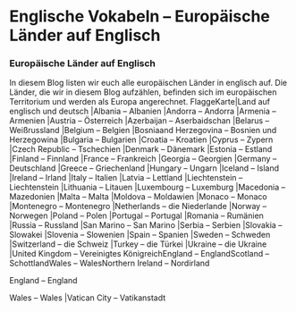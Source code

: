 # Englische Vokabeln – Europäische Länder auf Englisch

[](http://www.jabbalab.com/blog/wp-content/uploads/2010/08/europe.jpg)

### Europäische Länder auf Englisch

In diesem Blog listen wir euch alle europäischen Länder in englisch auf. Die Länder, die wir in diesem Blog aufzählen, befinden sich im europäischen Territorium und werden als Europa angerechnet. 
FlaggeKarte|Land auf englisch und deutsch
|Albania – Albanien
|Andorra – Andorra
|Armenia – Armenien
|Austria – Österreich
|Azerbaijan – Aserbaidschan
|Belarus – Weißrussland
|Belgium – Belgien
|Bosniaand Herzegovina – Bosnien und Herzegowina
|Bulgaria – Bulgarien
|Croatia – Kroatien
|Cyprus – Zypern
|Czech Republic – Tschechien
|Denmark – Dänemark
|Estonia – Estland
|Finland – Finnland
|France – Frankreich
|Georgia – Georgien
|Germany – Deutschland
|Greece – Griechenland
|Hungary – Ungarn
|Iceland – Island
|Ireland – Irland
|Italy – Italien
|Latvia – Lettland
|Liechtenstein – Liechtenstein
|Lithuania – Litauen
|Luxembourg – Luxemburg
|Macedonia – Mazedonien
|Malta – Malta
|Moldova – Moldawien
|Monaco – Monaco
|Montenegro – Montenegro
|Netherlands – die Niederlande
|Norway – Norwegen
|Poland – Polen
|Portugal – Portugal
|Romania – Rumänien
|Russia – Russland
|San Marino – San Marino
|Serbia – Serbien
|Slovakia – Slowakei
|Slovenia – Slowenien
|Spain – Spanien
|Sweden – Schweden
|Switzerland – die Schweiz
|Turkey – die Türkei
|Ukraine – die Ukraine
|United Kingdom – Vereinigtes KönigreichEngland – EnglandScotland – SchottlandWales – WalesNorthern Ireland – Nordirland

England – England

Wales – Wales
|Vatican City – Vatikanstadt
